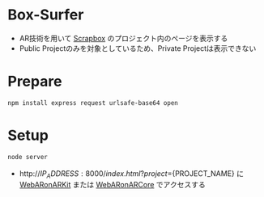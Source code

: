 #  Box-Surfer

- AR技術を用いて [Scrapbox](https://scrapbox.io/) のプロジェクト内のページを表示する
- Public Projectのみを対象としているため、Private Projectは表示できない



# Prepare

```bash
npm install express request urlsafe-base64 open
```


# Setup

```bash
node server
```

- http://${IP_ADDRESS}:8000/index.html?project=${PROJECT_NAME} に [WebARonARKit](https://github.com/google-ar/WebARonARKit) または [WebARonARCore](https://github.com/google-ar/WebARonARCore) でアクセスする
